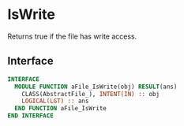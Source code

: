 # IsWrite

Returns true if the file has write access.

## Interface

```fortran
INTERFACE
  MODULE FUNCTION aFile_IsWrite(obj) RESULT(ans)
    CLASS(AbstractFile_), INTENT(IN) :: obj
    LOGICAL(LGT) :: ans
  END FUNCTION aFile_IsWrite
END INTERFACE
```
